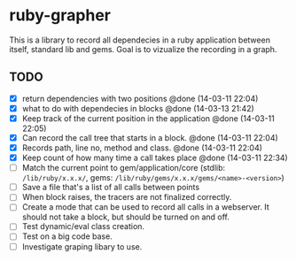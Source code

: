 ruby-grapher
============

This is a library to record all dependecies in a ruby application between itself, standard lib and gems. Goal is to vizualize the recording in a graph.

TODO
----

- [x] return dependencies with two positions @done (14-03-11 22:04)
- [x] what to do with dependecies in blocks @done (14-03-13 21:42)
- [x] Keep track of the current position in the application @done (14-03-11 22:05)
- [x] Can record the call tree that starts in a block. @done (14-03-11 22:04)
- [x] Records path, line no, method and class. @done (14-03-11 22:04)
- [x] Keep count of how many time a call takes place @done (14-03-11 22:34)
- [ ] Match the current point to gem/application/core (stdlib: `/lib/ruby/x.x.x/`, gems: `/lib/ruby/gems/x.x.x/gems/<name>-<version>`)
- [ ] Save a file that's a list of all calls between points
- [ ] When block raises, the tracers are not finalized correctly.
- [ ] Create a mode that can be used to record all calls in a webserver. It should not take a block, but should be turned on and off.
- [ ] Test dynamic/eval class creation.
- [ ] Test on a big code base.
- [ ] Investigate graping libary to use.
